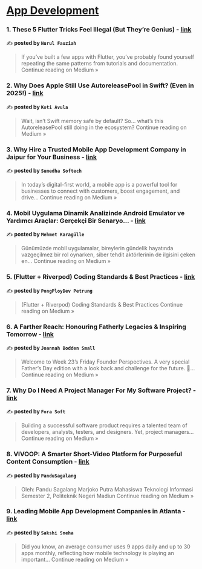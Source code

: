 
<h1><a href=https://medium.com/tag/mobile-app-development/recommended target="_blank" rel="noopener noreferrer">App Development</a></h1>
<h3>1. These 5 Flutter Tricks Feel Illegal (But They’re Genius) - <a href="https://nurfazzi.medium.com/these-5-flutter-tricks-feel-illegal-but-theyre-genius-4ec90fe9e22c?source=rss------mobile_app_development-5" target="_blank" rel="noopener noreferrer">link</a></h3>

✍️ **posted by `Nurul Fauziah`**

<blockquote>If you’ve built a few apps with Flutter, you’ve probably found yourself repeating the same patterns from tutorials and documentation.
Continue reading on Medium »</blockquote>

<h3>2. Why Does Apple Still Use AutoreleasePool in Swift? (Even in 2025!) - <a href="https://medium.com/@koteshpatel6/why-does-apple-still-use-autoreleasepool-in-swift-even-in-2025-be0a838b17a9?source=rss------mobile_app_development-5" target="_blank" rel="noopener noreferrer">link</a></h3>

✍️ **posted by `Koti Avula`**

<blockquote>Wait, isn’t Swift memory safe by default? So… what’s this AutoreleasePool still doing in the ecosystem?
Continue reading on Medium »</blockquote>

<h3>3. Why Hire a Trusted Mobile App Development Company in Jaipur for Your Business - <a href="https://medium.com/@sumedhasoftechindia/why-hire-a-trusted-mobile-app-development-company-in-jaipur-for-your-business-af15fd83d2ae?source=rss------mobile_app_development-5" target="_blank" rel="noopener noreferrer">link</a></h3>

✍️ **posted by `Sumedha Softech`**

<blockquote>In today’s digital-first world, a mobile app is a powerful tool for businesses to connect with customers, boost engagement, and drive…
Continue reading on Medium »</blockquote>

<h3>4. Mobil Uygulama Dinamik Analizinde Android Emulator ve Yardımcı Araçlar: Gerçekçi Bir Senaryo… - <a href="https://medium.com/@Mehmet_Karagulle/mobil-uygulama-dinamik-analizinde-android-emulator-ve-yard%C4%B1mc%C4%B1-ara%C3%A7lar-ger%C3%A7ek%C3%A7i-bir-senaryo-a839fbdc2740?source=rss------mobile_app_development-5" target="_blank" rel="noopener noreferrer">link</a></h3>

✍️ **posted by `Mehmet Karagülle`**

<blockquote>Günümüzde mobil uygulamalar, bireylerin gündelik hayatında vazgeçilmez bir rol oynarken, siber tehdit aktörlerinin de ilgisini çeken en…
Continue reading on Medium »</blockquote>

<h3>5.  (Flutter + Riverpod) Coding Standards & Best Practices - <a href="https://pongployappdev.medium.com/flutter-riverpod-coding-standards-best-practices-a45051631ad6?source=rss------mobile_app_development-5" target="_blank" rel="noopener noreferrer">link</a></h3>

✍️ **posted by `PongPloyDev Petrung`**

<blockquote>(Flutter + Riverpod) Coding Standards & Best Practices
Continue reading on Medium »</blockquote>

<h3>6. A Farther Reach: Honouring Fatherly Legacies & Inspiring Tomorrow - <a href="https://medium.com/@jo_79746/a-farther-reach-honouring-fatherly-legacies-inspiring-tomorrow-72088fb7da84?source=rss------mobile_app_development-5" target="_blank" rel="noopener noreferrer">link</a></h3>

✍️ **posted by `Joannah Bodden Small`**

<blockquote>Welcome to Week 23’s Friday Founder Perspectives. A very special Father’s Day edition with a look back and challenge for the future. 💙…
Continue reading on Medium »</blockquote>

<h3>7. Why Do I Need A Project Manager For My Software Project? - <a href="https://forasoft.medium.com/why-do-i-need-a-project-manager-for-my-software-project-1ce3e6674f82?source=rss------mobile_app_development-5" target="_blank" rel="noopener noreferrer">link</a></h3>

✍️ **posted by `Fora Soft`**

<blockquote>Building a successful software product requires a talented team of developers, analysts, testers, and designers. Yet, project managers…
Continue reading on Medium »</blockquote>

<h3>8. VIVOOP: A Smarter Short-Video Platform for Purposeful Content Consumption - <a href="https://medium.com/@pandusagalang2/vivoop-a-smarter-short-video-platform-for-purposeful-content-consumption-e5d7e719dba8?source=rss------mobile_app_development-5" target="_blank" rel="noopener noreferrer">link</a></h3>

✍️ **posted by `PanduSagalang`**

<blockquote>Oleh: Pandu Sagalang Marjoko Putra
Mahasiswa Teknologi Informasi Semester 2, Politeknik Negeri Madiun
Continue reading on Medium »</blockquote>

<h3>9. Leading Mobile App Development Companies in Atlanta - <a href="https://medium.com/@sakshi.sneha/leading-mobile-app-development-companies-in-atlanta-d4d80c44328b?source=rss------mobile_app_development-5" target="_blank" rel="noopener noreferrer">link</a></h3>

✍️ **posted by `Sakshi Sneha`**

<blockquote>Did you know, an average consumer uses 9 apps daily and up to 30 apps monthly, reflecting how mobile technology is playing an important…
Continue reading on Medium »</blockquote>

